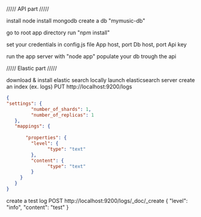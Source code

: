 ///// API part /////

install node
install mongodb
create a db "mymusic-db"

go to root app directory
run "npm install"

set your credentials in config.js file
App host, port
Db host, port
Api key

run the app server with "node app"
populate your db trough the api

///// Elastic part /////

download & install elastic search locally
launch elasticsearch server
create an index (ex. logs)
PUT http://localhost:9200/logs
```json
{
"settings": {
         "number_of_shards": 1,
         "number_of_replicas": 1
   },
   "mappings": {
      
       "properties": {
         "level": {
               "type": "text"
         },
         "content": {
               "type": "text"      
         }
     }
   }
}
```

create a test log
POST http://localhost:9200/logs/_doc/_create
{
"level": "info",
"content": "test"
}


